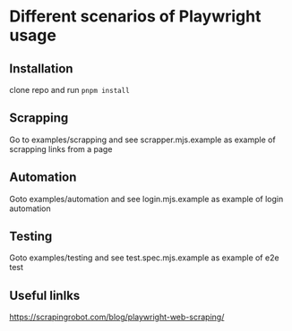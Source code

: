 # Different scenarios of Playwright usage

## Installation
clone repo and run `pnpm install`

## Scrapping
Go to examples/scrapping and see scrapper.mjs.example as example of scrapping links from a page

## Automation
Goto examples/automation and see login.mjs.example as example of login automation

## Testing
Goto examples/testing and see test.spec.mjs.example as example of e2e test


## Useful linlks
https://scrapingrobot.com/blog/playwright-web-scraping/


